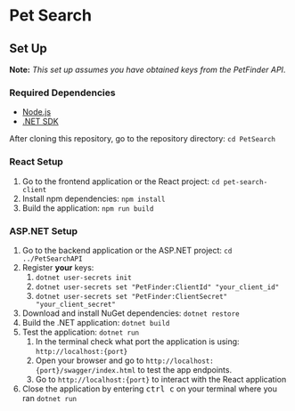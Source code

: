 # Pet Search

## Set Up

**Note:** *This set up assumes you have obtained keys from the PetFinder API*.

### Required Dependencies

* [Node.js](https://nodejs.org/en)
* [.NET SDK](https://dotnet.microsoft.com/en-us/download)

After cloning this repository, go to the repository directory: `cd PetSearch`

### React Setup

1. Go to the frontend application or the React project: `cd pet-search-client`
2. Install npm dependencies: `npm install`
3. Build the application: `npm run build`

### ASP.NET Setup

1. Go to the backend application or the ASP.NET project: `cd ../PetSearchAPI`
2. Register **your** keys:
    1. `dotnet user-secrets init`
    2. `dotnet user-secrets set "PetFinder:ClientId" "your_client_id"`
    3. `dotnet user-secrets set "PetFinder:ClientSecret" "your_client_secret"`
3. Download and install NuGet dependencies: `dotnet restore`
4. Build the .NET application: `dotnet build`
5. Test the application: `dotnet run`
    1. In the terminal check what port the application is using: `http://localhost:{port}`
    2. Open your browser and go to `http://localhost:{port}/swagger/index.html` to test the app endpoints.
    3. Go to `http://localhost:{port}` to interact with the React application
6. Close the application by entering <kbd>ctrl c</kbd> on your terminal where you ran `dotnet run`
